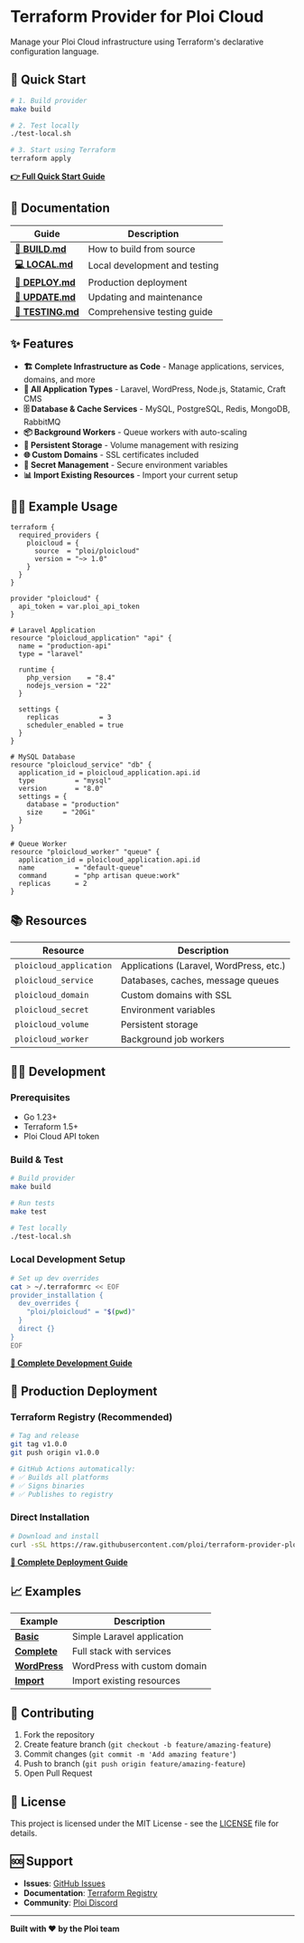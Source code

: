 # Terraform Provider for Ploi Cloud

Manage your Ploi Cloud infrastructure using Terraform's declarative configuration language.

## 🚀 Quick Start

```bash
# 1. Build provider
make build

# 2. Test locally  
./test-local.sh

# 3. Start using Terraform
terraform apply
```

**[👉 Full Quick Start Guide](QUICK_START.md)**

## 📖 Documentation

| Guide | Description |
|-------|-------------|
| **[🔨 BUILD.md](BUILD.md)** | How to build from source |
| **[💻 LOCAL.md](LOCAL.md)** | Local development and testing |
| **[🚀 DEPLOY.md](DEPLOY.md)** | Production deployment |
| **[🔄 UPDATE.md](UPDATE.md)** | Updating and maintenance |
| **[🧪 TESTING.md](TESTING.md)** | Comprehensive testing guide |

## ✨ Features

- **🏗️ Complete Infrastructure as Code** - Manage applications, services, domains, and more
- **🔧 All Application Types** - Laravel, WordPress, Node.js, Statamic, Craft CMS
- **🗄️ Database & Cache Services** - MySQL, PostgreSQL, Redis, MongoDB, RabbitMQ
- **📦 Background Workers** - Queue workers with auto-scaling
- **💾 Persistent Storage** - Volume management with resizing
- **🌐 Custom Domains** - SSL certificates included
- **🔐 Secret Management** - Secure environment variables
- **📊 Import Existing Resources** - Import your current setup

## 🏃‍♂️ Example Usage

```hcl
terraform {
  required_providers {
    ploicloud = {
      source  = "ploi/ploicloud"
      version = "~> 1.0"
    }
  }
}

provider "ploicloud" {
  api_token = var.ploi_api_token
}

# Laravel Application
resource "ploicloud_application" "api" {
  name = "production-api"
  type = "laravel"
  
  runtime {
    php_version    = "8.4"
    nodejs_version = "22"
  }
  
  settings {
    replicas          = 3
    scheduler_enabled = true
  }
}

# MySQL Database
resource "ploicloud_service" "db" {
  application_id = ploicloud_application.api.id
  type          = "mysql"
  version       = "8.0"
  settings = {
    database = "production"
    size     = "20Gi"
  }
}

# Queue Worker
resource "ploicloud_worker" "queue" {
  application_id = ploicloud_application.api.id
  name          = "default-queue"
  command       = "php artisan queue:work"
  replicas      = 2
}
```

## 📚 Resources

| Resource | Description |
|----------|-------------|
| `ploicloud_application` | Applications (Laravel, WordPress, etc.) |
| `ploicloud_service` | Databases, caches, message queues |
| `ploicloud_domain` | Custom domains with SSL |
| `ploicloud_secret` | Environment variables |
| `ploicloud_volume` | Persistent storage |
| `ploicloud_worker` | Background job workers |

## 🧑‍💻 Development

### Prerequisites
- Go 1.23+
- Terraform 1.5+
- Ploi Cloud API token

### Build & Test
```bash
# Build provider
make build

# Run tests
make test

# Test locally
./test-local.sh
```

### Local Development Setup
```bash
# Set up dev overrides
cat > ~/.terraformrc << EOF
provider_installation {
  dev_overrides {
    "ploi/ploicloud" = "$(pwd)"
  }
  direct {}
}
EOF
```

**[📖 Complete Development Guide](LOCAL.md)**

## 🚀 Production Deployment

### Terraform Registry (Recommended)
```bash
# Tag and release
git tag v1.0.0
git push origin v1.0.0

# GitHub Actions automatically:
# ✅ Builds all platforms
# ✅ Signs binaries  
# ✅ Publishes to registry
```

### Direct Installation
```bash
# Download and install
curl -sSL https://raw.githubusercontent.com/ploi/terraform-provider-ploicloud/main/install.sh | bash
```

**[🚀 Complete Deployment Guide](DEPLOY.md)**

## 📈 Examples

| Example | Description |
|---------|-------------|
| **[Basic](examples/basic/)** | Simple Laravel application |
| **[Complete](examples/complete/)** | Full stack with services |
| **[WordPress](examples/wordpress/)** | WordPress with custom domain |
| **[Import](examples/import/)** | Import existing resources |

## 🤝 Contributing

1. Fork the repository
2. Create feature branch (`git checkout -b feature/amazing-feature`)
3. Commit changes (`git commit -m 'Add amazing feature'`)
4. Push to branch (`git push origin feature/amazing-feature`)
5. Open Pull Request

## 📝 License

This project is licensed under the MIT License - see the [LICENSE](LICENSE) file for details.

## 🆘 Support

- **Issues**: [GitHub Issues](https://github.com/ploi/terraform-provider-ploicloud/issues)
- **Documentation**: [Terraform Registry](https://registry.terraform.io/providers/ploi/ploicloud)
- **Community**: [Ploi Discord](https://discord.gg/ploi)

---

**Built with ❤️ by the Ploi team**